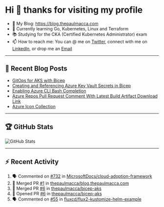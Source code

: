 # Hi 👋 thanks for visiting my profile

- 💬 My Blog: <https://blog.thepaulmacca.com>
- 🌱 Currently learning Go, Kubernetes, Linux and Terraform
- 📚 Studying for the CKA (Certified Kubernetes Administrator) exam
- 📫 How to reach me: You can @ me on [Twitter](https://twitter.com/thepaulmacca), connect with me on [LinkedIn](https://www.linkedin.com/in/thepaulmacca/), or drop me an [Email](mailto:pm@thepaulmacca.com)

---

## :blue_book: Recent Blog Posts
<!-- BLOG-POST-LIST:START -->
- [GitOps for AKS with Bicep](https://blog.thepaulmacca.com/posts/gitops-for-aks-with-bicep/)
- [Creating and Referencing Azure Key Vault Secrets in Bicep](https://blog.thepaulmacca.com/posts/creating-and-referencing-azure-key-vault-secrets-in-bicep/)
- [Enabling Azure CLI Bash Completion](https://blog.thepaulmacca.com/posts/enabling-azure-cli-bash-completion/)
- [Azure Repos Pull Request Comment With Latest Build Artifact Download Link](https://blog.thepaulmacca.com/posts/azure-repos-pull-request-comment-with-latest-build-artifact-download-link/)
- [Azure Icon Collection](https://blog.thepaulmacca.com/posts/azure-icon-collection/)
<!-- BLOG-POST-LIST:END -->

---

## :trophy: GitHub Stats

![GitHub Stats](https://github-readme-stats.vercel.app/api?username=thepaulmacca&count_private=true&show_icons=true&theme=dark)

---

## :zap: Recent Activity

<!--START_SECTION:activity-->
1. 🗣 Commented on [#732](https://github.com/MicrosoftDocs/cloud-adoption-framework/issues/732) in [MicrosoftDocs/cloud-adoption-framework](https://github.com/MicrosoftDocs/cloud-adoption-framework)
2. 🎉 Merged PR [#1](https://github.com/thepaulmacca/blog.thepaulmacca.com/pull/1) in [thepaulmacca/blog.thepaulmacca.com](https://github.com/thepaulmacca/blog.thepaulmacca.com)
3. 🎉 Merged PR [#6](https://github.com/thepaulmacca/bicep-aks/pull/6) in [thepaulmacca/bicep-aks](https://github.com/thepaulmacca/bicep-aks)
4. 💪 Opened PR [#6](https://github.com/thepaulmacca/bicep-aks/pull/6) in [thepaulmacca/bicep-aks](https://github.com/thepaulmacca/bicep-aks)
5. 🗣 Commented on [#55](https://github.com/fluxcd/flux2-kustomize-helm-example/issues/55) in [fluxcd/flux2-kustomize-helm-example](https://github.com/fluxcd/flux2-kustomize-helm-example)
<!--END_SECTION:activity-->
